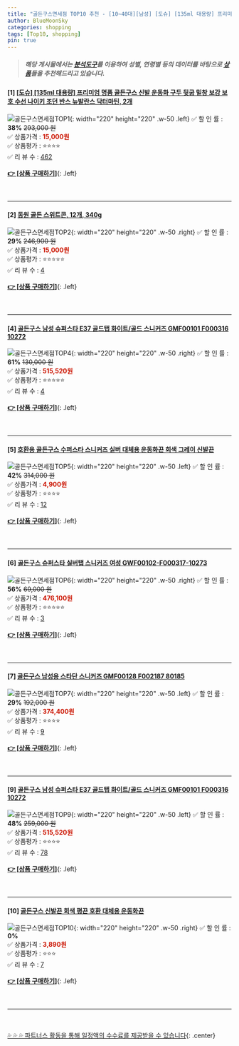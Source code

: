 ```yaml
---
title: "골든구스면세점 TOP10 추천 - [10~40대][남성] [도슈] [135ml 대용량] 프리미엄 명품 골든구스 신발 운동화 구두 뒷굽 밑창 보강 보호 수선 나이키 조던 반스 뉴발란스"
author: BlueMoonSky
categories: shopping
tags: [Top10, shopping]
pin: true
---
```


> ##### 해당 게시물에서는 [**분석도구**](https://itemscout.io/)를 이용하여 **성별**, **연령별** 등의 데이터를 바탕으로 [**상품**](https://link.coupang.com/a/baae76)들을 추천해드리고 있습니다.

#### [1] [[도슈] [135ml 대용량] 프리미엄 명품 골든구스 신발 운동화 구두 뒷굽 밑창 보강 보호 수선 나이키 조던 반스 뉴발란스 닥터마틴, 2개](https://link.coupang.com/re/AFFSDP?lptag=AF5964186&subid=bluemoonsky6999&pageKey=7315952734&traceid=V0-153&itemId=18752600449&vendorItemId=85884556893)
![골든구스면세점TOP1](https://thumbnail9.coupangcdn.com/thumbnails/remote/230x230ex/image/vendor_inventory/9073/8a883ef5a3cda8c31ac56e7e2cd0def10ccb94739ecf12d3fb3312db9f81.jpg){: width="220" height="220" .w-50 .left}
✅ 할 인 률 : **38%** ~~<del class="base-price"> 293,000  </del>원~~<br>
✅ 상품가격 : <span style="color:#cb1400"> **15,000원** </span><br>
✅ 상품평가 : ⭐⭐⭐⭐<br>
✅ 리 뷰 수 : [462](https://link.coupang.com/re/AFFSDP?lptag=AF5964186&subid=bluemoonsky6999&pageKey=7315952734&traceid=V0-153&itemId=18752600449&vendorItemId=85884556893)<br>
<br>
[**👉  [상품 구매하기]**](https://link.coupang.com/re/AFFSDP?lptag=AF5964186&subid=bluemoonsky6999&pageKey=7315952734&traceid=V0-153&itemId=18752600449&vendorItemId=85884556893){: .left}
<br>
<br>
<br>

***

#### [2] [동원 골든 스위트콘, 12개, 340g](https://link.coupang.com/re/AFFSDP?lptag=AF5964186&subid=bluemoonsky6999&pageKey=7038383107&traceid=V0-153&itemId=17910007480&vendorItemId=85072696521)
![골든구스면세점TOP2](https://thumbnail9.coupangcdn.com/thumbnails/remote/230x230ex/image/retail/images/1589697286657242-f0e71786-15fe-466f-ad7f-b8718d7562ab.jpg){: width="220" height="220" .w-50 .right}
✅ 할 인 률 : **29%** ~~<del class="base-price"> 246,900  </del>원~~<br>
✅ 상품가격 : <span style="color:#cb1400"> **15,000원** </span><br>
✅ 상품평가 : ⭐⭐⭐⭐⭐<br>
✅ 리 뷰 수 : [4](https://link.coupang.com/re/AFFSDP?lptag=AF5964186&subid=bluemoonsky6999&pageKey=7038383107&traceid=V0-153&itemId=17910007480&vendorItemId=85072696521)<br>
<br>
[**👉  [상품 구매하기]**](https://link.coupang.com/re/AFFSDP?lptag=AF5964186&subid=bluemoonsky6999&pageKey=7038383107&traceid=V0-153&itemId=17910007480&vendorItemId=85072696521){: .left}
<br>
<br>
<br>

***

#### [4] [골든구스 남성 슈퍼스타 E37 골드탭 화이트/골드 스니커즈 GMF00101 F000316 10272](https://link.coupang.com/re/AFFSDP?lptag=AF5964186&subid=bluemoonsky6999&pageKey=6272986472&traceid=V0-153&itemId=12839674223&vendorItemId=80105274834)
![골든구스면세점TOP4](https://thumbnail10.coupangcdn.com/thumbnails/remote/230x230ex/image/vendor_inventory/f1db/81232fc6501c96d0bbe2a90917832f8d9d31cc94c52e0049386560fec17c.jpg){: width="220" height="220" .w-50 .right}
✅ 할 인 률 : **61%** ~~<del class="base-price"> 130,000  </del>원~~<br>
✅ 상품가격 : <span style="color:#cb1400"> **515,520원** </span><br>
✅ 상품평가 : ⭐⭐⭐⭐⭐<br>
✅ 리 뷰 수 : [4](https://link.coupang.com/re/AFFSDP?lptag=AF5964186&subid=bluemoonsky6999&pageKey=6272986472&traceid=V0-153&itemId=12839674223&vendorItemId=80105274834)<br>
<br>
[**👉  [상품 구매하기]**](https://link.coupang.com/re/AFFSDP?lptag=AF5964186&subid=bluemoonsky6999&pageKey=6272986472&traceid=V0-153&itemId=12839674223&vendorItemId=80105274834){: .left}
<br>
<br>
<br>

***

#### [5] [호환용 골든구스 수퍼스타 스니커즈 실버 대체용 운동화끈 회색 그레이 신발끈](https://link.coupang.com/re/AFFSDP?lptag=AF5964186&subid=bluemoonsky6999&pageKey=6837613956&traceid=V0-153&itemId=16250197669&vendorItemId=78493171492)
![골든구스면세점TOP5](https://thumbnail9.coupangcdn.com/thumbnails/remote/230x230ex/image/vendor_inventory/c1f1/d964f27bd7349fdf03b48e40b18a4c763f73d99ff38242fd5f7e3d98d3b3.jpg){: width="220" height="220" .w-50 .left}
✅ 할 인 률 : **42%** ~~<del class="base-price"> 314,000  </del>원~~<br>
✅ 상품가격 : <span style="color:#cb1400"> **4,900원** </span><br>
✅ 상품평가 : ⭐⭐⭐⭐<br>
✅ 리 뷰 수 : [12](https://link.coupang.com/re/AFFSDP?lptag=AF5964186&subid=bluemoonsky6999&pageKey=6837613956&traceid=V0-153&itemId=16250197669&vendorItemId=78493171492)<br>
<br>
[**👉  [상품 구매하기]**](https://link.coupang.com/re/AFFSDP?lptag=AF5964186&subid=bluemoonsky6999&pageKey=6837613956&traceid=V0-153&itemId=16250197669&vendorItemId=78493171492){: .left}
<br>
<br>
<br>

***

#### [6] [골든구스 슈퍼스타 실버탭 스니커즈 여성 GWF00102-F000317-10273](https://link.coupang.com/re/AFFSDP?lptag=AF5964186&subid=bluemoonsky6999&pageKey=6804550307&traceid=V0-153&itemId=16076887596&vendorItemId=83397495058)
![골든구스면세점TOP6](https://thumbnail8.coupangcdn.com/thumbnails/remote/230x230ex/image/vendor_inventory/0160/17e9e2b81ab3d19804e365746cdf5134eb9784ae44beea7478e495a7cc93.jpg){: width="220" height="220" .w-50 .right}
✅ 할 인 률 : **56%** ~~<del class="base-price"> 69,000  </del>원~~<br>
✅ 상품가격 : <span style="color:#cb1400"> **476,100원** </span><br>
✅ 상품평가 : ⭐⭐⭐⭐⭐<br>
✅ 리 뷰 수 : [3](https://link.coupang.com/re/AFFSDP?lptag=AF5964186&subid=bluemoonsky6999&pageKey=6804550307&traceid=V0-153&itemId=16076887596&vendorItemId=83397495058)<br>
<br>
[**👉  [상품 구매하기]**](https://link.coupang.com/re/AFFSDP?lptag=AF5964186&subid=bluemoonsky6999&pageKey=6804550307&traceid=V0-153&itemId=16076887596&vendorItemId=83397495058){: .left}
<br>
<br>
<br>

***

#### [7] [골든구스 남성용 스타단 스니커즈 GMF00128 F002187 80185](https://link.coupang.com/re/AFFSDP?lptag=AF5964186&subid=bluemoonsky6999&pageKey=7410789034&traceid=V0-153&itemId=19200894183&vendorItemId=86318242380)
![골든구스면세점TOP7](https://thumbnail8.coupangcdn.com/thumbnails/remote/230x230ex/image/vendor_inventory/1e5b/f1f3b729ea4ace64e89d37c5fed9458e26209a7a7cd4d7c4f57aa3d5e4b3.jpg){: width="220" height="220" .w-50 .left}
✅ 할 인 률 : **29%** ~~<del class="base-price"> 192,000  </del>원~~<br>
✅ 상품가격 : <span style="color:#cb1400"> **374,400원** </span><br>
✅ 상품평가 : ⭐⭐⭐⭐<br>
✅ 리 뷰 수 : [9](https://link.coupang.com/re/AFFSDP?lptag=AF5964186&subid=bluemoonsky6999&pageKey=7410789034&traceid=V0-153&itemId=19200894183&vendorItemId=86318242380)<br>
<br>
[**👉  [상품 구매하기]**](https://link.coupang.com/re/AFFSDP?lptag=AF5964186&subid=bluemoonsky6999&pageKey=7410789034&traceid=V0-153&itemId=19200894183&vendorItemId=86318242380){: .left}
<br>
<br>
<br>

***

#### [9] [골든구스 남성 슈퍼스타 E37 골드탭 화이트/골드 스니커즈 GMF00101 F000316 10272](https://link.coupang.com/re/AFFSDP?lptag=AF5964186&subid=bluemoonsky6999&pageKey=6147516438&traceid=V0-153&itemId=11841016510&vendorItemId=80105274848)
![골든구스면세점TOP9](https://thumbnail10.coupangcdn.com/thumbnails/remote/230x230ex/image/vendor_inventory/f1db/81232fc6501c96d0bbe2a90917832f8d9d31cc94c52e0049386560fec17c.jpg){: width="220" height="220" .w-50 .left}
✅ 할 인 률 : **48%** ~~<del class="base-price"> 259,000  </del>원~~<br>
✅ 상품가격 : <span style="color:#cb1400"> **515,520원** </span><br>
✅ 상품평가 : ⭐⭐⭐⭐<br>
✅ 리 뷰 수 : [78](https://link.coupang.com/re/AFFSDP?lptag=AF5964186&subid=bluemoonsky6999&pageKey=6147516438&traceid=V0-153&itemId=11841016510&vendorItemId=80105274848)<br>
<br>
[**👉  [상품 구매하기]**](https://link.coupang.com/re/AFFSDP?lptag=AF5964186&subid=bluemoonsky6999&pageKey=6147516438&traceid=V0-153&itemId=11841016510&vendorItemId=80105274848){: .left}
<br>
<br>
<br>

***

#### [10] [골든구스 신발끈 회색 평끈 호환 대체용 운동화끈](https://link.coupang.com/re/AFFSDP?lptag=AF5964186&subid=bluemoonsky6999&pageKey=6990515593&traceid=V0-153&itemId=17107946730&vendorItemId=84281678442)
![골든구스면세점TOP10](https://thumbnail8.coupangcdn.com/thumbnails/remote/230x230ex/image/vendor_inventory/8f84/99e3873e3e645ee77ee7767ff2fb8bf25cc60c0f9041001527fb80741f64.jpg){: width="220" height="220" .w-50 .right}
✅ 할 인 률 : **0%** <br>
✅ 상품가격 : <span style="color:#cb1400"> **3,890원** </span><br>
✅ 상품평가 : ⭐⭐⭐<br>
✅ 리 뷰 수 : [7](https://link.coupang.com/re/AFFSDP?lptag=AF5964186&subid=bluemoonsky6999&pageKey=6990515593&traceid=V0-153&itemId=17107946730&vendorItemId=84281678442)<br>
<br>
[**👉  [상품 구매하기]**](https://link.coupang.com/re/AFFSDP?lptag=AF5964186&subid=bluemoonsky6999&pageKey=6990515593&traceid=V0-153&itemId=17107946730&vendorItemId=84281678442){: .left}
<br>
<br>
<br>

***
<br><br>[💦 💦 💦 파트너스 활동을 통해 일정액의 수수료를 제공받을 수 있습니다](https://link.coupang.com/a/baae76){: .center}